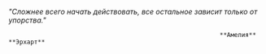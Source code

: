 
*"Сложнее всего начать действовать, все остальное зависит только от упорства."*

                                                              **Амелия** **Эрхарт**
